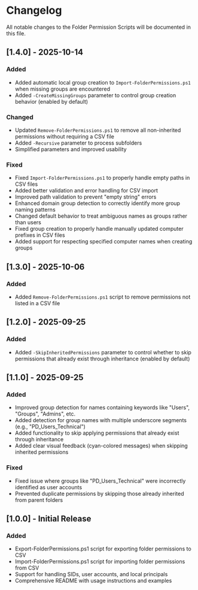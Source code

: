 # Changelog

All notable changes to the Folder Permission Scripts will be documented in this file.

## [1.4.0] - 2025-10-14

### Added
- Added automatic local group creation to `Import-FolderPermissions.ps1` when missing groups are encountered
- Added `-CreateMissingGroups` parameter to control group creation behavior (enabled by default)

### Changed
- Updated `Remove-FolderPermissions.ps1` to remove all non-inherited permissions without requiring a CSV file
- Added `-Recursive` parameter to process subfolders
- Simplified parameters and improved usability

### Fixed
- Fixed `Import-FolderPermissions.ps1` to properly handle empty paths in CSV files
- Added better validation and error handling for CSV import
- Improved path validation to prevent "empty string" errors
- Enhanced domain group detection to correctly identify more group naming patterns
- Changed default behavior to treat ambiguous names as groups rather than users
- Fixed group creation to properly handle manually updated computer prefixes in CSV files
- Added support for respecting specified computer names when creating groups

## [1.3.0] - 2025-10-06

### Added
- Added `Remove-FolderPermissions.ps1` script to remove permissions not listed in a CSV file

## [1.2.0] - 2025-09-25

### Added
- Added `-SkipInheritedPermissions` parameter to control whether to skip permissions that already exist through inheritance (enabled by default)

## [1.1.0] - 2025-09-25

### Added
- Improved group detection for names containing keywords like "Users", "Groups", "Admins", etc.
- Added detection for group names with multiple underscore segments (e.g., "PD_Users_Technical")
- Added functionality to skip applying permissions that already exist through inheritance
- Added clear visual feedback (cyan-colored messages) when skipping inherited permissions

### Fixed
- Fixed issue where groups like "PD_Users_Technical" were incorrectly identified as user accounts
- Prevented duplicate permissions by skipping those already inherited from parent folders

## [1.0.0] - Initial Release

### Added
- Export-FolderPermissions.ps1 script for exporting folder permissions to CSV
- Import-FolderPermissions.ps1 script for importing folder permissions from CSV
- Support for handling SIDs, user accounts, and local principals
- Comprehensive README with usage instructions and examples
